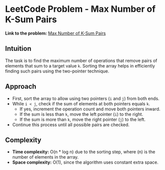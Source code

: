 # LeetCode Problem - Max Number of K-Sum Pairs

**Link to the problem:** [Max Number of K-Sum Pairs](https://leetcode.com/problems/max-number-of-k-sum-pairs/description/?envType=study-plan-v2&envId=leetcode-75)

## Intuition
The task is to find the maximum number of operations that remove pairs of elements that sum to a target value `k`. Sorting the array helps in efficiently finding such pairs using the two-pointer technique.

## Approach
- First, sort the array to allow using two pointers (`i` and `j`) from both ends.
- While `i < j`, check if the sum of elements at both pointers equals `k`.
  - If yes, increment the operation count and move both pointers inward.
  - If the sum is less than `k`, move the left pointer (`i`) to the right.
  - If the sum is more than `k`, move the right pointer (`j`) to the left.
- Continue this process until all possible pairs are checked.

## Complexity
- **Time complexity:** O(n * log n) due to the sorting step, where \(n\) is the number of elements in the array.
- **Space complexity:** O(1), since the algorithm uses constant extra space.
